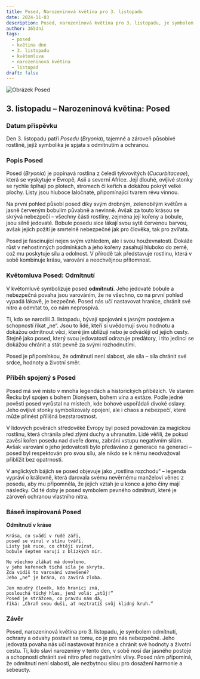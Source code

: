 ```yaml
---
title: Posed, Narozeninová květina pro 3. listopadu
date: 2024-11-03
description: Posed, narozeninová květina pro 3. listopadu, je symbolem Odmítnutí. Objevte její jedinečný význam, fascinující příběhy a poezii, která oslavuje její krásu.
author: 365dní
tags:
  - posed
  - květina dne
  - 3. listopadu
  - květomluva
  - narozeninová květina
  - listopad
draft: false
---
```


![Obrázek Posed](https://cdn.pixabay.com/photo/2022/05/13/10/21/bryonia-7193340_640.jpg#center)


## 3. listopadu – Narozeninová květina: Posed

### Datum příspěvku

Den 3. listopadu patří _Posedu_ (_Bryonia_), tajemné a zároveň působivé rostlině, jejíž symbolika je spjata s odmítnutím a ochranou.

### Popis Posed

Posed (_Bryonia_) je popínavá rostlina z čeledi tykvovitých (_Cucurbitaceae_), která se vyskytuje v Evropě, Asii a severní Africe. Její dlouhé, ovíjivé stonky se rychle šplhají po plotech, stromech či keřích a dokážou pokrýt velké plochy. Listy jsou hluboce laločnaté, připomínající tvarem révu vinnou.

Na první pohled působí posed díky svým drobným, zelenobílým květům a jasně červeným bobulím půvabně a nevinně. Avšak za touto krásou se skrývá nebezpečí – všechny části rostliny, zejména její kořeny a bobule, jsou silně jedovaté. Bobule posedu sice lákají svou sytě červenou barvou, avšak jejich požití je smrtelně nebezpečné jak pro člověka, tak pro zvířata.

Posed je fascinující nejen svým vzhledem, ale i svou houževnatostí. Dokáže růst v nehostinných podmínkách a jeho kořeny zasahují hluboko do země, což mu poskytuje sílu a odolnost. V přírodě tak představuje rostlinu, která v sobě kombinuje krásu, varování a neochvějnou přítomnost.

### Květomluva Posed: Odmítnutí

V květomluvě symbolizuje posed **odmítnutí**. Jeho jedovaté bobule a nebezpečná povaha jsou varováním, že ne všechno, co na první pohled vypadá lákavě, je bezpečné. Posed nás učí nastavovat hranice, chránit své nitro a odmítat to, co nám neprospívá.

Ti, kdo se narodili 3. listopadu, bývají spojováni s jasným postojem a schopností říkat „ne“. Jsou to lidé, kteří si uvědomují svou hodnotu a dokážou odmítnout věci, které jim ubližují nebo je odvádějí od jejich cesty. Stejně jako posed, který svou jedovatostí odrazuje predátory, i tito jedinci se dokážou chránit a stát pevně za svými rozhodnutími.

Posed je připomínkou, že odmítnutí není slabost, ale síla – síla chránit své srdce, hodnoty a životní směr.

### Příběh spojený s Posed

Posed má své místo v mnoha legendách a historických příbězích. Ve starém Řecku byl spojen s bohem Dionýsem, bohem vína a extáze. Podle jedné pověsti posed vyrůstal na místech, kde bohové uspořádali divoké oslavy. Jeho ovíjivé stonky symbolizovaly opojení, ale i chaos a nebezpečí, které může přinést přílišná bezstarostnost.

V lidových pověrách středověké Evropy byl posed považován za magickou rostlinu, která chránila před zlými duchy a uhranutím. Lidé věřili, že pokud zavěsí kořen posedu nad dveře domu, zabrání vstupu negativním silám. Avšak varování o jeho jedovatosti bylo předáváno z generace na generaci – posed byl respektován pro svou sílu, ale nikdo se k němu neodvažoval přiblížit bez opatrnosti.

V anglických bájích se posed objevuje jako „rostlina rozchodu“ – legenda vypráví o královně, která darovala svému nevěrnému manželovi věnec z posedu, aby mu připomněla, že jejich vztah je u konce a jeho činy mají následky. Od té doby je posed symbolem pevného odmítnutí, které je zároveň ochranou vlastního nitra.

### Báseň inspirovaná Posed

**Odmítnutí v kráse**

```
Krása, co svádí v rudé záři,  
posed se vinul v stínu tváří.  
Listy jak ruce, co chtějí svírat,  
bobule šeptem varují z blízkých mír.  

Ne všechno zlákat má dovoleno,  
v jeho kořenech tichá síla je skryta.  
Zda vidíš to varování vznešené?  
Jeho „ne“ je brána, co zavírá zloba.  

Jen moudrý člověk, kdo hranici zná,  
poslouchá tichý hlas, jenž volá: „stůj!“  
Posed je strážcem, co pravdu nám dá,  
říká: „Chraň svou duši, ať neztratíš svůj klidný kruh.“  
```

### Závěr

Posed, narozeninová květina pro 3. listopadu, je symbolem odmítnutí, ochrany a odvahy postavit se tomu, co je pro nás nebezpečné. Jeho jedovatá povaha nás učí nastavovat hranice a chránit své hodnoty a životní cestu. Ti, kdo slaví narozeniny v tento den, v sobě nosí dar jasného postoje a schopnosti chránit své nitro před negativními vlivy. Posed nám připomíná, že odmítnutí není slabostí, ale nezbytnou silou pro dosažení harmonie a sebeúcty.